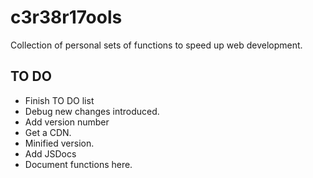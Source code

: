 # c3r38r17ools
Collection of personal sets of functions to speed up web development.

## TO DO
- Finish TO DO list
- Debug new changes introduced.
- Add version number
- Get a CDN.
- Minified version.
- Add JSDocs
- Document functions here.
